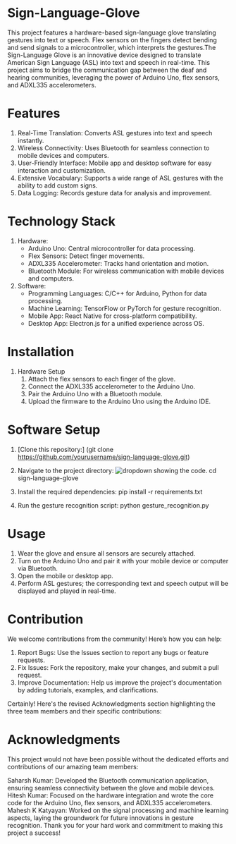 # Sign-Language-Glove
This project features a hardware-based sign-language glove translating gestures into text or speech. Flex sensors on the fingers detect bending and send signals to a microcontroller, which interprets the gestures.The Sign-Language Glove is an innovative device designed to translate American Sign Language (ASL) into text and speech in real-time. This project aims to bridge the communication gap between the deaf and hearing communities, leveraging the power of Arduino Uno, flex sensors, and ADXL335 accelerometers.

# Features
1. Real-Time Translation: Converts ASL gestures into text and speech instantly.
2. Wireless Connectivity: Uses Bluetooth for seamless connection to mobile devices and computers.
3. User-Friendly Interface: Mobile app and desktop software for easy interaction and customization.
4. Extensive Vocabulary: Supports a wide range of ASL gestures with the ability to add custom signs.
5. Data Logging: Records gesture data for analysis and improvement.
   
# Technology Stack
1. Hardware:
    - Arduino Uno: Central microcontroller for data processing.
    * Flex Sensors: Detect finger movements.
    + ADXL335 Accelerometer: Tracks hand orientation and motion.
    - Bluetooth Module: For wireless communication with mobile devices and computers.
2. Software:
    - Programming Languages: C/C++ for Arduino, Python for data processing.
    * Machine Learning: TensorFlow or PyTorch for gesture recognition.
    + Mobile App: React Native for cross-platform compatibility.
    - Desktop App: Electron.js for a unified experience across OS.
       
# Installation
1. Hardware Setup
    1. Attach the flex sensors to each finger of the glove.
    2. Connect the ADXL335 accelerometer to the Arduino Uno.
    3. Pair the Arduino Uno with a Bluetooth module.
    4. Upload the firmware to the Arduino Uno using the Arduino IDE.

# Software Setup
1. [Clone this repository:]
(git clone https://github.com/yourusername/sign-language-glove.git)

3. Navigate to the project directory:
![dropdown showing the code.](first.png)
cd sign-language-glove

3. Install the required dependencies:
pip install -r requirements.txt

5. Run the gesture recognition script:
python gesture_recognition.py

# Usage
1. Wear the glove and ensure all sensors are securely attached.
2. Turn on the Arduino Uno and pair it with your mobile device or computer via Bluetooth.
3. Open the mobile or desktop app.
4. Perform ASL gestures; the corresponding text and speech output will be displayed and played in real-time.
   
# Contribution
We welcome contributions from the community! Here’s how you can help:

1. Report Bugs: Use the Issues section to report any bugs or feature requests.
2. Fix Issues: Fork the repository, make your changes, and submit a pull request.
3. Improve Documentation: Help us improve the project's documentation by adding tutorials, examples, and clarifications.


Certainly! Here's the revised Acknowledgments section highlighting the three team members and their specific contributions:

# Acknowledgments
This project would not have been possible without the dedicated efforts and contributions of our amazing team members:

Saharsh Kumar: Developed the Bluetooth communication application, ensuring seamless connectivity between the glove and mobile devices.
Hitesh Kumar: Focused on the hardware integration and wrote the core code for the Arduino Uno, flex sensors, and ADXL335 accelerometers.
Mahesh K Katyayan: Worked on the signal processing and machine learning aspects, laying the groundwork for future innovations in gesture recognition.
Thank you for your hard work and commitment to making this project a success!

